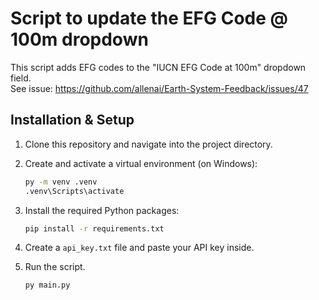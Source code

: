 # Script to update the EFG Code @ 100m dropdown

This script adds EFG codes to the "IUCN EFG Code at 100m" dropdown field.  
See issue: https://github.com/allenai/Earth-System-Feedback/issues/47

## Installation & Setup

1. Clone this repository and navigate into the project directory.

2. Create and activate a virtual environment (on Windows):

    ```bash
    py -m venv .venv
    .venv\Scripts\activate
    ```

3. Install the required Python packages:
   ```bash
   pip install -r requirements.txt
   ```

4. Create a ```api_key.txt``` file and paste your API key inside. 

5. Run the script. 
    ```bash
    py main.py
    ```